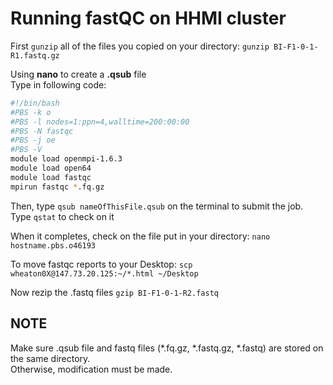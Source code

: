 # Running fastQC on HHMI cluster
First `gunzip` all of the files you copied on your directory:
`gunzip BI-F1-0-1-R1.fastq.gz`

Using **nano** to create a **.qsub** file <br/>
Type in following code:
```bash
#!/bin/bash
#PBS -k o
#PBS -l nodes=1:ppn=4,walltime=200:00:00
#PBS -N fastqc
#PBS -j oe
#PBS -V
module load openmpi-1.6.3
module load open64
module load fastqc
mpirun fastqc *.fq.gz
```
Then, type `qsub nameOfThisFile.qsub` on the terminal to submit the job.  
Type `qstat` to check on it  

When it completes, check on the file put in your directory: 
`nano hostname.pbs.o46193`

To move fastqc reports to your Desktop:
`scp wheaton0X@147.73.20.125:~/*.html ~/Desktop`

Now rezip the .fastq files 
`gzip BI-F1-0-1-R2.fastq`  

## NOTE
Make sure .qsub file and fastq files (*.fq.gz, *.fastq.gz, *.fastq) are stored on the same directory. <br/>
Otherwise, modification must be made. 
